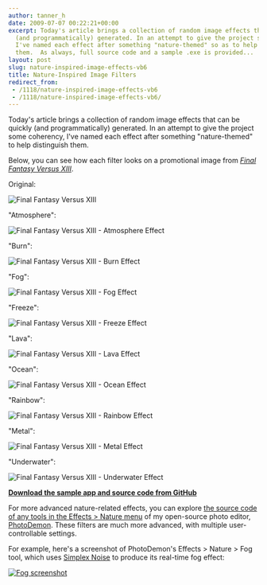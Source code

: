 ```yaml
---
author: tanner_h
date: 2009-07-07 00:22:21+00:00
excerpt: Today's article brings a collection of random image effects that can be quickly
  (and programmatically) generated. In an attempt to give the project some coherency,
  I've named each effect after something "nature-themed" so as to help distinguish
  them.  As always, full source code and a sample .exe is provided...
layout: post
slug: nature-inspired-image-effects-vb6
title: Nature-Inspired Image Filters
redirect_from:
 - /1118/nature-inspired-image-effects-vb6
 - /1118/nature-inspired-image-effects-vb6/
---
```


Today's article brings a collection of random image effects that can be quickly (and programmatically) generated.  In an attempt to give the project some coherency, I've named each effect after something "nature-themed" to help distinguish them.

Below, you can see how each filter looks on a promotional image from [_Final Fantasy Versus XIII_](http://en.wikipedia.org/wiki/Final_Fantasy_Versus_XIII).

Original:

![Final Fantasy Versus XIII](images/FFVS13-600x337.jpg)

"Atmosphere":

![Final Fantasy Versus XIII - Atmosphere Effect](images/FFVS13_Atmosphere-600x337.jpg)

"Burn":

![Final Fantasy Versus XIII - Burn Effect](images/FFVS13_Burn-600x337.jpg)

"Fog":

![Final Fantasy Versus XIII - Fog Effect](images/FFVS13_Fog-600x337.jpg)

"Freeze":

![Final Fantasy Versus XIII - Freeze Effect](images/FFVS13_Freeze-600x337.jpg)

"Lava":

![Final Fantasy Versus XIII - Lava Effect](images/FFVS13_Lava-600x337.jpg)

"Ocean":

![Final Fantasy Versus XIII - Ocean Effect](images/FFVS13_Ocean-600x337.jpg)

"Rainbow":

![Final Fantasy Versus XIII - Rainbow Effect](images/FFVS13_Rainbow-600x337.jpg)

"Metal":

![Final Fantasy Versus XIII - Metal Effect](images/FFVS13_Steel-600x337.jpg)

"Underwater":

![Final Fantasy Versus XIII - Underwater Effect](images/FFVS13_Water-600x337.jpg)


**[Download the sample app and source code from GitHub](https://github.com/tannerhelland/vb6-code/tree/master/Nature-effects)**

For more advanced nature-related effects, you can explore [the source code of any tools in the Effects > Nature menu](https://github.com/tannerhelland/PhotoDemon/tree/master/Forms) of my open-source photo editor, [PhotoDemon](https://photodemon.org).  These filters are much more advanced, with multiple user-controllable settings.

For example, here's a screenshot of PhotoDemon's Effects > Nature > Fog tool, which uses [Simplex Noise](https://en.wikipedia.org/wiki/Simplex_noise) to produce its real-time fog effect:

[![Fog screenshot](images/PD_fog_screenshot.png)](images/PD_fog_screenshot.png)
